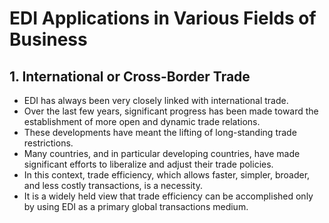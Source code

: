 # EDI Applications in Various Fields of Business

## 1. International or Cross-Border Trade
- EDI has always been very closely linked with international trade.
- Over the last few years, significant progress has been made toward the establishment of more open and dynamic trade relations.
- These developments have meant the lifting of long-standing trade restrictions.
- Many countries, and in particular developing countries, have made significant efforts to liberalize and adjust their trade policies.
- In this context, trade efficiency, which allows faster, simpler, broader, and less costly transactions, is a necessity.
- It is a widely held view that trade efficiency can be accomplished only by using EDI as a primary global transactions medium.